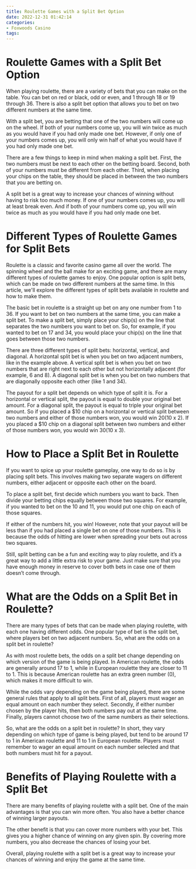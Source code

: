 ```yaml
---
title: Roulette Games with a Split Bet Option
date: 2022-12-31 01:42:14
categories:
- Foxwoods Casino
tags:
---
```



#  Roulette Games with a Split Bet Option

When playing roulette, there are a variety of bets that you can make on the table. You can bet on red or black, odd or even, and 1 through 18 or 19 through 36. There is also a split bet option that allows you to bet on two different numbers at the same time.

With a split bet, you are betting that one of the two numbers will come up on the wheel. If both of your numbers come up, you will win twice as much as you would have if you had only made one bet. However, if only one of your numbers comes up, you will only win half of what you would have if you had only made one bet.

There are a few things to keep in mind when making a split bet. First, the two numbers must be next to each other on the betting board. Second, both of your numbers must be different from each other. Third, when placing your chips on the table, they should be placed in between the two numbers that you are betting on.

A split bet is a great way to increase your chances of winning without having to risk too much money. If one of your numbers comes up, you will at least break even. And if both of your numbers come up, you will win twice as much as you would have if you had only made one bet.

#  Different Types of Roulette Games for Split Bets

Roulette is a classic and favorite casino game all over the world. The spinning wheel and the ball make for an exciting game, and there are many different types of roulette games to enjoy. One popular option is split bets, which can be made on two different numbers at the same time. In this article, we'll explore the different types of split bets available in roulette and how to make them.

The basic bet in roulette is a straight up bet on any one number from 1 to 36. If you want to bet on two numbers at the same time, you can make a split bet. To make a split bet, simply place your chip(s) on the line that separates the two numbers you want to bet on. So, for example, if you wanted to bet on 17 and 34, you would place your chip(s) on the line that goes between those two numbers.

There are three different types of split bets: horizontal, vertical, and diagonal. A horizontal split bet is when you bet on two adjacent numbers, like in the example above. A vertical split bet is when you bet on two numbers that are right next to each other but not horizontally adjacent (for example, 6 and 8). A diagonal split bet is when you bet on two numbers that are diagonally opposite each other (like 1 and 34).

The payout for a split bet depends on which type of split it is. For a horizontal or vertical split, the payout is equal to double your original bet amount. For a diagonal split, the payout is equal to triple your original bet amount. So if you placed a $10 chip on a horizontal or vertical split between two numbers and either of those numbers won, you would win $20 ($10 x 2). If you placed a $10 chip on a diagonal split between two numbers and either of those numbers won, you would win $30 ($10 x 3).

#  How to Place a Split Bet in Roulette 

If you want to spice up your roulette gameplay, one way to do so is by placing split bets. This involves making two separate wagers on different numbers, either adjacent or opposite each other on the board.

To place a split bet, first decide which numbers you want to back. Then divide your betting chips equally between those two squares. For example, if you wanted to bet on the 10 and 11, you would put one chip on each of those squares.

If either of the numbers hit, you win! However, note that your payout will be less than if you had placed a single bet on one of those numbers. This is because the odds of hitting are lower when spreading your bets out across two squares.

Still, split betting can be a fun and exciting way to play roulette, and it’s a great way to add a little extra risk to your game. Just make sure that you have enough money in reserve to cover both bets in case one of them doesn’t come through.

#  What are the Odds on a Split Bet in Roulette? 

There are many types of bets that can be made when playing roulette, with each one having different odds. One popular type of bet is the split bet, where players bet on two adjacent numbers. So, what are the odds on a split bet in roulette?

As with most roulette bets, the odds on a split bet change depending on which version of the game is being played. In American roulette, the odds are generally around 17 to 1, while in European roulette they are closer to 11 to 1. This is because American roulette has an extra green number (0), which makes it more difficult to win.

While the odds vary depending on the game being played, there are some general rules that apply to all split bets. First of all, players must wager an equal amount on each number they select. Secondly, if either number chosen by the player hits, then both numbers pay out at the same time. Finally, players cannot choose two of the same numbers as their selections.

So, what are the odds on a split bet in roulette? In short, they vary depending on which type of game is being played, but tend to be around 17 to 1 in American roulette and 11 to 1 in European roulette. Players must remember to wager an equal amount on each number selected and that both numbers must hit for a payout.

#  Benefits of Playing Roulette with a Split Bet

There are many benefits of playing roulette with a split bet. One of the main advantages is that you can win more often. You also have a better chance of winning larger payouts.

The other benefit is that you can cover more numbers with your bet. This gives you a higher chance of winning on any given spin. By covering more numbers, you also decrease the chances of losing your bet.

Overall, playing roulette with a split bet is a great way to increase your chances of winning and enjoy the game at the same time.